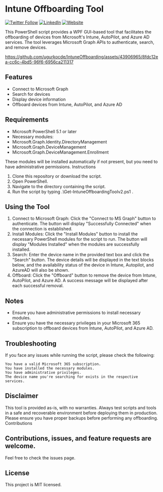 # Intune Offboarding Tool

[![Twitter Follow](https://img.shields.io/badge/Twitter-1DA1F2?style=for-the-badge&logo=twitter&logoColor=white)](https://twitter.com/UgurKocDe/) [![LinkedIn](https://img.shields.io/badge/LinkedIn-0077B5?style=for-the-badge&logo=linkedin&logoColor=white)](https://www.linkedin.com/in/ugur-koc-302b9817a/) [![Website](https://img.shields.io/badge/website-000000?style=for-the-badge&logo=About.me&logoColor=white)](https://ugurkoc.de)

This PowerShell script provides a WPF GUI-based tool that facilitates the offboarding of devices from Microsoft's Intune, AutoPilot, and Azure AD services. The tool leverages Microsoft Graph APIs to authenticate, search, and remove devices.

https://github.com/ugurkocde/IntuneOffboarding/assets/43906965/8fdc12ea-cc6c-4bd5-96f6-6956ca211317

## Features

- Connect to Microsoft Graph
- Search for devices
- Display device information
- Offboard devices from Intune, AutoPilot, and Azure AD

## Requirements

- Microsoft PowerShell 5.1 or later
- Necessary modules:
- Microsoft.Graph.Identity.DirectoryManagement
- Microsoft.Graph.DeviceManagement
- Microsoft.Graph.DeviceManagement.Enrollment

These modules will be installed automatically if not present, but you need to have administrative permissions.
Instructions

1. Clone this repository or download the script.
2. Open PowerShell.
3. Navigate to the directory containing the script.
4. Run the script by typing .\Get-IntuneOffboardingToolv2.ps1 .

## Using the Tool

1. Connect to Microsoft Graph: Click the "Connect to MS Graph" button to authenticate. The button will display "Successfully Connected" when the connection is established.
2. Install Modules: Click the "Install Modules" button to install the necessary PowerShell modules for the script to run. The button will display "Modules Installed" when the modules are successfully installed.
3. Search: Enter the device name in the provided text box and click the "Search" button. The device details will be displayed in the text blocks below, and the availability status of the device in Intune, Autopilot, and AzureAD will also be shown.
4. Offboard: Click the "Offboard" button to remove the device from Intune, AutoPilot, and Azure AD. A success message will be displayed after each successful removal.

## Notes

- Ensure you have administrative permissions to install necessary modules.
- Ensure you have the necessary privileges in your Microsoft 365 subscription to offboard devices from Intune, AutoPilot, and Azure AD.

## Troubleshooting

If you face any issues while running the script, please check the following:

    You have a valid Microsoft 365 subscription.
    You have installed the necessary modules.
    You have administrative privileges.
    The device name you're searching for exists in the respective services.

## Disclaimer

This tool is provided as-is, with no warranties. Always test scripts and tools in a safe and recoverable environment before deploying them in production. Please ensure you have proper backups before performing any offboarding.
Contributions

## Contributions, issues, and feature requests are welcome. 
Feel free to check the issues page.

## License
This project is MIT licensed.
